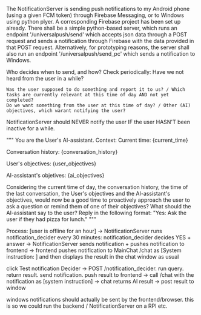The NotificationServer is sending push notifications to my Android phone (using a given FCM token) through Firebase Messaging, or to Windows using python plyer. A corresponding Firebase project has been set up already.
There shall be a simple python-based server, which runs an endpoint '/universalpush/send' which accepts json data through a POST request and sends a notification through Firebase with the data provided in that POST request. 
Alternatively, for prototyping reasons, the server shall also run an endpoint '/universalpush/send_pc' which sends a notification to Windows.

Who decides when to send, and how?
Check periodically:
    Have we not heard from the user in a while?

    Was the user supposed to do something and report it to us? / Which tasks are currently relevant at this time of day AND not yet completed?
    Do we want something from the user at this time of day? / Other (AI) objectives, which warant notifying the user?

NotificationServer should NEVER notify the user IF the user HASN'T been inactive for a while.

"""
You are the User's AI-assistant. 
Context:
Current time: 
{current_time}

Conversation history:
{conversation_history}

User's objectives:
{user_objectives}

AI-assistant's objetives:
{ai_objectives}


Considering the current time of day, the conversation history, the time of the last conversation, the User's objectives and the AI-assistant's objectives,
would now be a good time to proactively approach the user to ask a question or remind them of one of their objectives? What should the AI-assistant say to the user?
Reply in the following format: "Yes: Ask the user if they had pizza for lunch."
"""

Process: [user is offline for an hour] -> NotificationServer runs notification_decider every 30 minutes: notification_decider decides YES + answer -> NotificationServer sends notification + pushes notification to frontend -> frontend pushes notification to MainChat /chat as [System instruction: <content of the notification>] and then displays the result in the chat window as usual

click Test notification Decider -> POST /notification_decider. run query. return result. send notification. push result to frontend -> call /chat with the notification as [system instruction] -> chat returns AI result -> post result to window


windows notifications should actually be sent by the frontend/browser. this is so we could run the backend / NotificationServer on a RPI etc.